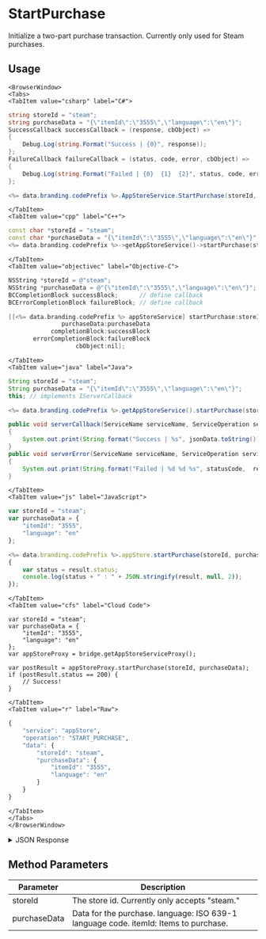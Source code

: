 # StartPurchase

Initialize a two-part purchase transaction. Currently only used for Steam purchases.

<PartialServop service_name="appStore" operation_name="START_PURCHASE" />

## Usage

```mdx-code-block
<BrowserWindow>
<Tabs>
<TabItem value="csharp" label="C#">
```

```csharp
string storeId = "steam";
string purchaseData = "{\"itemId\":\"3555\",\"language\":\"en\"}";
SuccessCallback successCallback = (response, cbObject) =>
{
    Debug.Log(string.Format("Success | {0}", response));
};
FailureCallback failureCallback = (status, code, error, cbObject) =>
{
    Debug.Log(string.Format("Failed | {0}  {1}  {2}", status, code, error));
};

<%= data.branding.codePrefix %>.AppStoreService.StartPurchase(storeId, purchaseData, successCallback, failureCallback);
```

```mdx-code-block
</TabItem>
<TabItem value="cpp" label="C++">
```

```cpp
const char *storeId = "steam";
const char *purchaseData = "{\"itemId\":\"3555\",\"language\":\"en\"}";
<%= data.branding.codePrefix %>->getAppStoreService()->startPurchase(storeId, purchaseData, this);
```

```mdx-code-block
</TabItem>
<TabItem value="objectivec" label="Objective-C">
```

```objectivec
NSString *storeId = @"steam";
NSString *purchaseData = @"{\"itemId\":\"3555\",\"language\":\"en\"}";
BCCompletionBlock successBlock;      // define callback
BCErrorCompletionBlock failureBlock; // define callback

[[<%= data.branding.codePrefix %> appStoreService] startPurchase:storeId
               purchaseData:purchaseData
            completionBlock:successBlock
       errorCompletionBlock:failureBlock
                   cbObject:nil];
```

```mdx-code-block
</TabItem>
<TabItem value="java" label="Java">
```

```java
String storeId = "steam";
String purchaseData = "{\"itemId\":\"3555\",\"language\":\"en\"}";
this; // implements IServerCallback

<%= data.branding.codePrefix %>.getAppStoreService().startPurchase(storeId, purchaseData, this);

public void serverCallback(ServiceName serviceName, ServiceOperation serviceOperation, JSONObject jsonData)
{
    System.out.print(String.format("Success | %s", jsonData.toString()));
}
public void serverError(ServiceName serviceName, ServiceOperation serviceOperation, int statusCode, int reasonCode, String jsonError)
{
    System.out.print(String.format("Failed | %d %d %s", statusCode,  reasonCode, jsonError.toString()));
}
```

```mdx-code-block
</TabItem>
<TabItem value="js" label="JavaScript">
```

```javascript
var storeId = "steam";
var purchaseData = {
    "itemId": "3555",
    "language": "en"
};

<%= data.branding.codePrefix %>.appStore.startPurchase(storeId, purchaseData, result =>
{
	var status = result.status;
	console.log(status + " : " + JSON.stringify(result, null, 2));
});
```

```mdx-code-block
</TabItem>
<TabItem value="cfs" label="Cloud Code">
```

```cfscript
var storeId = "steam";
var purchaseData = {
    "itemId": "3555",
    "language": "en"
};
var appStoreProxy = bridge.getAppStoreServiceProxy();

var postResult = appStoreProxy.startPurchase(storeId, purchaseData);
if (postResult.status == 200) {
    // Success!
}
```

```mdx-code-block
</TabItem>
<TabItem value="r" label="Raw">
```

```r
{
	"service": "appStore",
	"operation": "START_PURCHASE",
	"data": {
		"storeId": "steam",
		"purchaseData": {
			"itemId": "3555",
			"language": "en"
		}
	}
}
```

```mdx-code-block
</TabItem>
</Tabs>
</BrowserWindow>
```

<details>
<summary>JSON Response</summary>

```json
{
    "data": {
        "resultCode": 0,
        "serverTime": 1649252574855,
        "store": "steam",
        "transactionSummary": {
            "result": "OK",
            "params": {
                "orderid": 100053,
                "transid": 3041626742768452692
            },
            "rawStringResp": "{\"response\":{\"result\":\"OK\",\"params\":{\"orderid\":100053,\"transid\":3041626742768452692}}}",
            "currencyOverride": "CAD"
        },
        "transactionId": "3041626742768452692"
    },
    "status": 200
}
```
</details>

## Method Parameters
Parameter | Description
--------- | -----------
storeId | The store id. Currently only accepts "steam."
purchaseData | Data for the purchase. language: ISO 639-1 language code. itemId: Items to purchase.


